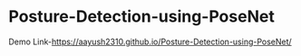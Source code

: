 # Posture-Detection-using-PoseNet

Demo Link-https://aayush2310.github.io/Posture-Detection-using-PoseNet/

